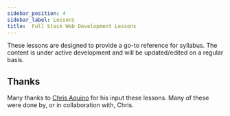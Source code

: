```yaml
---
sidebar_position: 4
sidebar_label: Lessons
title:  Full Stack Web Development Lessons
---
```


These lessons are designed to provide a go-to reference for syllabus. The content is under active development and will be updated/edited on a regular basis.

## Thanks

Many thanks to [Chris Aquino](https://github.com/radishmouse) for his input these lessons. Many of these were done by, or in collaboration with, Chris.
